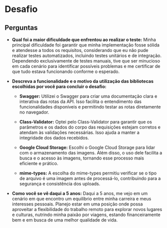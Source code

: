 
# Desafio

## **Perguntas**

- **Qual foi a maior dificuldade que enfrentou ao realizar o teste:** Minha principal dificuldade foi garantir que minha implementação fosse sólida e atendesse a todos os requisitos, considerando que eu não pude realizar testes automatizados, incluindo testes unitários e de integração. Dependendo exclusivamente de testes manuais, tive que ser minucioso em cada cenário para identificar possíveis problemas e me certificar de que tudo estava funcionando conforme o esperado.

- **Descreva a funcionalidade e o motivo da utilização das bibliotecas escolhidas por você para concluir o desafio:**

  - **Swagger:** Utilizei o Swagger para criar uma documentação clara e interativa das rotas da API. Isso facilita o entendimento das funcionalidades disponíveis e permitindo testar as rotas diretamente no navegador.

  - **Class-Validator:** Optei pelo Class-Validator para garantir que os parâmetros e os dados do corpo das requisições estejam corretos e atendam às validações necessárias. Isso ajuda a manter a integridade dos dados recebidos.

  - **Google Cloud Storage:** Escolhi o Google Cloud Storage para lidar com o armazenamento das imagens. Além disso, o uso dele facilita a busca e o acesso às imagens, tornando esse processo mais eficiente e prático.

  - **mime-types:** A escolha do mime-types permitiu verificar se o tipo de arquivo é uma imagem antes de processá-lo, contribuindo para a segurança e consistência dos uploads.

- **Como você se vê daqui a 5 anos:** Daqui a 5 anos, me vejo em um cenário em que encontro um equilíbrio entre minha carreira e meus interesses pessoais. Planejo estar em uma posição onde possa aproveitar a flexibilidade do trabalho remoto para explorar novos lugares e culturas, nutrindo minha paixão por viagens, estando financeiramente bem e em busca de uma melhor qualidade de vida.

